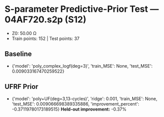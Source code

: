 # S-parameter Predictive-Prior Test — 04AF720.s2p (S12)
- Z0: 50.00 Ω
- Train points: 152  |  Test points: 37

## Baseline
- {'model': 'poly_complex_logf(deg=3)', 'train_MSE': None, 'test_MSE': 0.009033167470259522}

## UFRF Prior
- {'model': 'poly+UF(deg=3,13-cycles)', 'ridge': 0.001, 'train_MSE': None, 'test_MSE': 0.009066698389335886, 'improvement_percent': -0.37119780173189515}
**Held-out improvement:** -0.37%